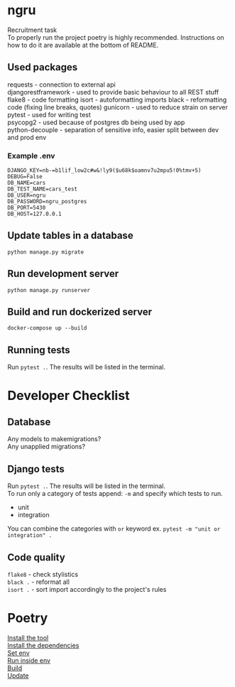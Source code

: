 # ngru
Recruitment task  
To properly run the project poetry is highly recommended. Instructions
on how to do it are available at the bottom of README.

## Used packages
requests - connection to external api  
djangorestframework - used to provide basic behaviour to all REST stuff  
flake8 - code formatting
isort - autoformatting imports
black - reformatting code (fixing line breaks, quotes)
gunicorn - used to reduce strain on server  
pytest - used for writing test  
psycopg2 - used because of postgres db being used by app  
python-decouple - separation of sensitive info, easier split between dev and prod env


### Example .env 

    DJANGO_KEY=nb-=b1lif_low2c#w&!ly9($u68k$oamnv7u2mpu5!0%tmv+5)
    DEBUG=False
    DB_NAME=cars
    DB_TEST_NAME=cars_test
    DB_USER=ngru
    DB_PASSWORD=ngru_postgres
    DB_PORT=5430
    DB_HOST=127.0.0.1
    
## Update tables in a database

`python manage.py migrate`

## Run development server

`python manage.py runserver`

## Build and run dockerized server

`docker-compose up --build`

## Running tests

Run `pytest .`. The results will be listed in the terminal.  

# Developer Checklist

## Database

Any models to makemigrations?  
Any unapplied migrations?


## Django tests

Run `pytest .`. The results will be listed in the terminal.  
To run only a category of tests append: `-m` and specify which tests to run.

- unit
- integration

You can combine the categories with `or` keyword ex. `pytest -m "unit or integration" .`

## Code quality

`flake8` - check stylistics  
`black .` - reformat all  
`isort .` - sort import accordingly to the project's rules

# Poetry

[Install the tool](https://python-poetry.org/docs/#installation)  
[Install the dependencies](https://python-poetry.org/docs/cli/#install)  
[Set env](https://python-poetry.org/docs/managing-environments/#switching-between-environments)  
[Run inside env](https://python-poetry.org/docs/cli/#run)  
[Build](https://python-poetry.org/docs/cli/#build)  
[Update](https://python-poetry.org/docs/cli/#update)
